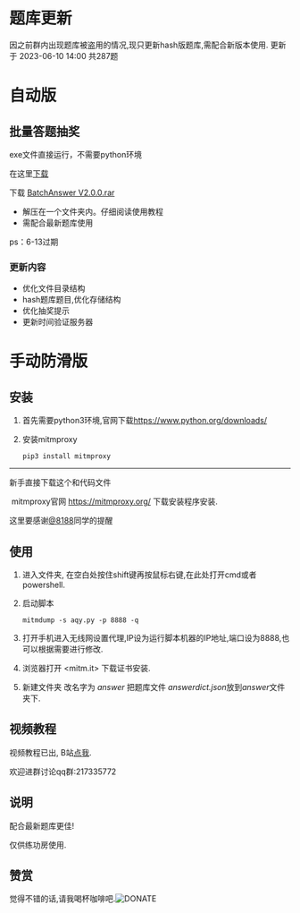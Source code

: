 # 题库更新

因之前群内出现题库被盗用的情况,现只更新hash版题库,需配合新版本使用.
更新于 2023-06-10 14:00 共287题

# 自动版

## 批量答题抽奖

exe文件直接运行，不需要python环境

在这里[下载](https://github.com/vivishow/liangongbao/releases/tag/v2.0.0)

下载 [BatchAnswer V2.0.0.rar](https://github.com/vivishow/liangongbao/releases/download/v2.0.0/BatchAnswer6-13.rar)
- 解压在一个文件夹内。仔细阅读使用教程
- 需配合最新题库使用

ps：6-13过期

### 更新内容
- 优化文件目录结构
- hash题库题目,优化存储结构
- 优化抽奖提示
- 更新时间验证服务器
# 手动防滑版
## 安装

1. 首先需要python3环境,官网下载<https://www.python.org/downloads/>

2. 安装mitmproxy

   `pip3 install mitmproxy`

---

新手直接下载这个和代码文件

​	mitmproxy官网 https://mitmproxy.org/ 下载安装程序安装.

这里要感谢[@8188](https://github.com/8188)同学的提醒

## 使用

1. 进入文件夹, 在空白处按住shift键再按鼠标右键,在此处打开cmd或者powershell.

2. 启动脚本

   `mitmdump -s aqy.py -p 8888 -q`

3. 打开手机进入无线网设置代理,IP设为运行脚本机器的IP地址,端口设为8888,也可以根据需要进行修改.

4. 浏览器打开 <mitm.it> 下载证书安装.

5. 新建文件夹 改名字为 *answer* 把题库文件 *answerdict.json*放到*answer*文件夹下.



## 视频教程

视频教程已出, B站[点我](https://www.bilibili.com/video/BV1rY411K7VH?share_source=copy_web). 

欢迎进群讨论qq群:217335772


## 说明

配合最新题库更佳!

仅供练功房使用.


## 赞赏

觉得不错的话,请我喝杯咖啡吧.![DONATE](./donate.jpg)